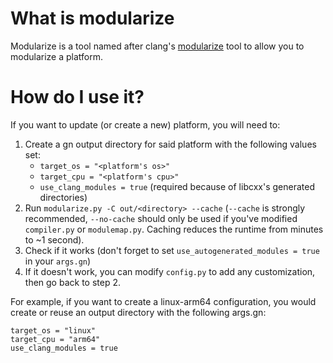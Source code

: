 # What is modularize
Modularize is a tool named after clang's
[modularize](https://clang.llvm.org/extra/modularize.html) tool to allow you to
modularize a platform.

# How do I use it?
If you want to update (or create a new) platform, you will need to:
1) Create a gn output directory for said platform with the following values set:
   * `target_os = "<platform's os>"`
   * `target_cpu = "<platform's cpu>"`
   * `use_clang_modules = true` (required because of libcxx's generated
     directories)
2) Run `modularize.py -C out/<directory> --cache` (`--cache` is strongly
   recommended, `--no-cache` should only be used if you've modified
   `compiler.py` or `modulemap.py`. Caching reduces the runtime from minutes to
   ~1 second).
3) Check if it works (don't forget to set `use_autogenerated_modules = true` in
   your `args.gn`)
4) If it doesn't work, you can modify `config.py` to add any customization, then
   go back to step 2.

For example, if you want to create a linux-arm64 configuration, you would create
or reuse an output directory with the following args.gn:
```
target_os = "linux"
target_cpu = "arm64"
use_clang_modules = true
```
